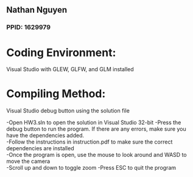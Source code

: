 ## Nathan Nguyen  
### PPID: 1629979  

# Coding Environment:  
Visual Studio with GLEW, GLFW, and GLM installed  

# Compiling Method:  
Visual Studio debug button using the solution file

-Open HW3.sln to open the solution in Visual Studio 32-bit
-Press the debug button to run the program. If there are any errors, make sure you have the dependencies added.  
-Follow the instructions in instruction.pdf to make sure the correct dependencies are installed  
-Once the program is open, use the mouse to look around and WASD to move the camera  
-Scroll up and down to toggle zoom
-Press ESC to quit the program  